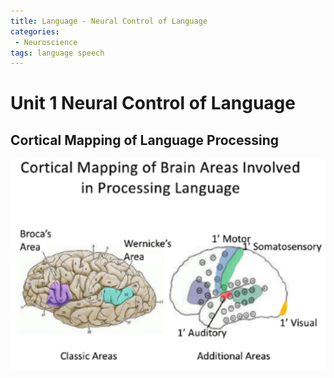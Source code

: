 ```yaml
---
title: Language - Neural Control of Language
categories:
 - Neuroscience
tags: language speech 
---
```


# Unit 1 Neural Control of Language

## Cortical Mapping of Language Processing 


![](../images/gms6007/module8/1.png)
